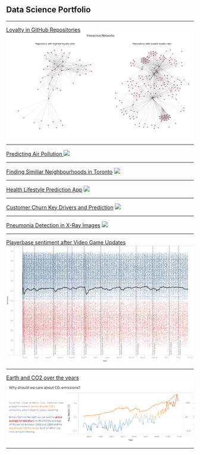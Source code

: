 ## Data Science Portfolio

---

[Loyalty in GitHub Repositories](/loyalty)
<img src="images/loyal.png?raw=true"/>

---
[Predicting Air Pollution ](/pollution)
<img src="images/predictions.png?raw=true"/>

---
[Finding Similiar Neighbourhoods in Toronto](http://example.com/)
<img src="images/dummy_thumbnail.jpg?raw=true"/>

---

[Health Lifestyle Prediction App](http://example.com/)
<img src="images/dummy_thumbnail.jpg?raw=true"/>

---

[Customer Churn Key Drivers and Prediction](http://example.com/)
<img src="images/dummy_thumbnail.jpg?raw=true"/>

---

[Pneumonia Detection in X-Ray Images](http://example.com/)
<img src="images/dummy_thumbnail.jpg?raw=true"/>

---

[Playerbase sentiment after Video Game Updates](http://example.com/)
<img src="images/fn.png?raw=true"/>

---

[Earth and CO2 over the years](http://example.com/)
<img src="images/co2.png?raw=true"/>

---

